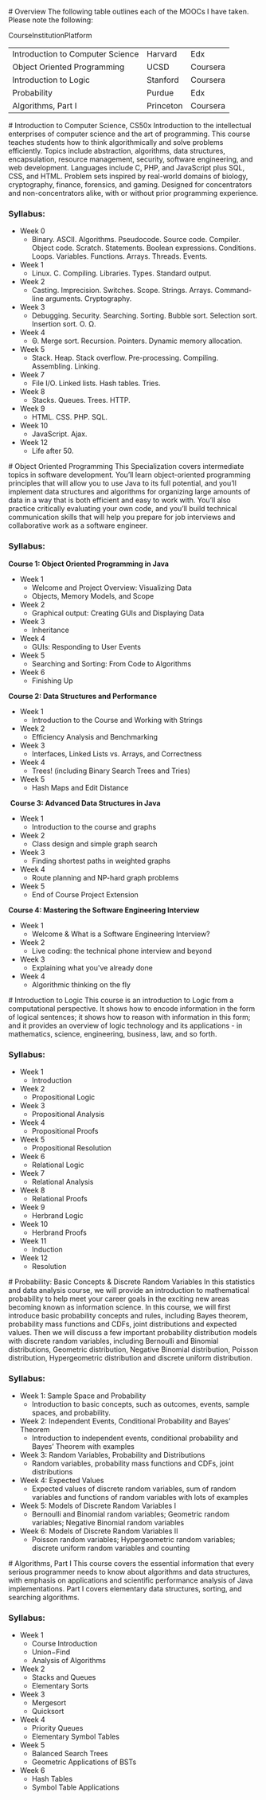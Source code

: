 <p># Overview The following table outlines each of the MOOCs I have taken. Please note the following:&nbsp;</p>
<div class="rg-container">
<div class="rg-content">CourseInstitutionPlatform
<table class="rg-table">
<thead></thead>
<tbody>
<tr class="">
<td class="text " data-title="Course">Introduction to Computer Science</td>
<td class="text " data-title="Institution">Harvard</td>
<td class="text " data-title="Platform">Edx</td>
</tr>
<tr class="">
<td class="text " data-title="Course">Object Oriented Programming</td>
<td class="text " data-title="Institution">UCSD</td>
<td class="text " data-title="Platform">Coursera</td>
</tr>
<tr class="">
<td class="text " data-title="Course">Introduction to Logic</td>
<td class="text " data-title="Institution">Stanford</td>
<td class="text " data-title="Platform">Coursera</td>
</tr>
<tr class="">
<td class="text " data-title="Course">Probability</td>
<td class="text " data-title="Institution">Purdue</td>
<td class="text " data-title="Platform">Edx</td>
</tr>
<tr class="">
<td class="text " data-title="Course">Algorithms, Part I</td>
<td class="text " data-title="Institution">Princeton</td>
<td class="text " data-title="Platform">Coursera</td>
</tr>
</tbody>
</table>
</div>
</div>
<p># Introduction to Computer Science, CS50x Introduction to the intellectual enterprises of computer science and the art of programming. This course teaches students how to think algorithmically and solve problems efficiently. Topics include abstraction, algorithms, data structures, encapsulation, resource management, security, software engineering, and web development. Languages include C, PHP, and JavaScript plus SQL, CSS, and HTML. Problem sets inspired by real-world domains of biology, cryptography, finance, forensics, and gaming. Designed for concentrators and non-concentrators alike, with or without prior programming experience.</p>
<h3 id="and-a-nested-list">Syllabus:</h3>
<ul>
<li>Week 0
<ul>
<li>Binary. ASCII. Algorithms. Pseudocode. Source code. Compiler. Object code. Scratch. Statements. Boolean expressions. Conditions. Loops. Variables. Functions. Arrays. Threads. Events.</li>
</ul>
</li>
<li>Week 1
<ul>
<li>Linux. C. Compiling. Libraries. Types. Standard output.</li>
</ul>
</li>
<li>Week 2
<ul>
<li>Casting. Imprecision. Switches. Scope. Strings. Arrays. Command-line arguments. Cryptography.</li>
</ul>
</li>
<li>Week 3
<ul>
<li>Debugging. Security. Searching. Sorting. Bubble sort. Selection sort. Insertion sort. O. &Omega;.</li>
</ul>
</li>
<li>Week 4
<ul>
<li>&Theta;. Merge sort. Recursion. Pointers. Dynamic memory allocation.</li>
</ul>
</li>
<li>Week 5
<ul>
<li>Stack. Heap. Stack overflow. Pre-processing. Compiling. Assembling. Linking.</li>
</ul>
</li>
<li>Week 7
<ul>
<li>File I/O. Linked lists. Hash tables. Tries.</li>
</ul>
</li>
<li>Week 8
<ul>
<li>Stacks. Queues. Trees. HTTP.</li>
</ul>
</li>
<li>Week 9
<ul>
<li>HTML. CSS. PHP. SQL.</li>
</ul>
</li>
<li>Week 10
<ul>
<li>JavaScript. Ajax.</li>
</ul>
</li>
<li>Week 12
<ul>
<li>Life after 50.</li>
</ul>
</li>
</ul>
<p># Object Oriented Programming This Specialization covers intermediate topics in software development. You&rsquo;ll learn object-oriented programming principles that will allow you to use Java to its full potential, and you&rsquo;ll implement data structures and algorithms for organizing large amounts of data in a way that is both efficient and easy to work with. You&rsquo;ll also practice critically evaluating your own code, and you&rsquo;ll build technical communication skills that will help you prepare for job interviews and collaborative work as a software engineer.</p>
<h3 id="and-a-nested-list">Syllabus:</h3>
<div class="course-title"><strong>Course 1: Object Oriented Programming in Java</strong></div>
<ul>
<li class="course-title">Week 1
<ul>
<li class="course-title">
<div class="module-name">Welcome and Project Overview: Visualizing Data</div>
</li>
<li class="course-title">Objects, Memory Models, and Scope</li>
</ul>
</li>
<li class="course-title">Week 2
<ul>
<li class="course-title">Graphical output: Creating GUIs and Displaying Data</li>
</ul>
</li>
<li class="course-title">Week 3
<ul>
<li class="course-title">Inheritance</li>
</ul>
</li>
<li class="course-title">Week 4
<ul>
<li class="course-title">GUIs: Responding to User Events</li>
</ul>
</li>
<li class="course-title">Week 5
<ul>
<li class="course-title">Searching and Sorting: From Code to Algorithms</li>
</ul>
</li>
<li class="course-title">Week 6
<ul>
<li class="course-title">Finishing Up</li>
</ul>
</li>
</ul>
<div class="course-title"><strong>Course 2:&nbsp;Data Structures and Performance</strong>
<ul>
<li>Week 1
<ul>
<li>Introduction to the Course and Working with Strings</li>
</ul>
</li>
<li>Week 2
<ul>
<li>Efficiency Analysis and Benchmarking</li>
</ul>
</li>
<li>Week 3
<ul>
<li>Interfaces, Linked Lists vs. Arrays, and Correctness</li>
</ul>
</li>
<li>Week 4&nbsp;
<ul>
<li>Trees! (including Binary Search Trees and Tries)</li>
</ul>
</li>
<li>Week 5&nbsp;
<ul>
<li>Hash Maps and Edit Distance</li>
</ul>
</li>
</ul>
<p>&nbsp;<strong>Course 3: Advanced Data Structures in Java</strong></p>
<ul>
<li>Week 1
<ul>
<li>Introduction to the course and graphs</li>
</ul>
</li>
<li>Week 2
<ul>
<li>Class design and simple graph search</li>
</ul>
</li>
<li>Week 3
<ul>
<li>Finding shortest paths in weighted graphs</li>
</ul>
</li>
<li>Week 4
<ul>
<li>Route planning and NP-hard graph problems</li>
</ul>
</li>
<li>Week 5
<ul>
<li>End of Course Project Extension</li>
</ul>
</li>
</ul>
<p><strong>Course 4:&nbsp;Mastering the Software Engineering Interview</strong></p>
<ul>
<li>Week 1
<ul>
<li>Welcome &amp; What is a Software Engineering Interview?</li>
</ul>
</li>
<li>Week 2
<ul>
<li>Live coding: the technical phone interview and beyond</li>
</ul>
</li>
<li>Week 3
<ul>
<li>Explaining what you've already done</li>
</ul>
</li>
<li>Week 4
<ul>
<li>Algorithmic thinking on the fly</li>
</ul>
</li>
</ul>
</div>
<p># Introduction to Logic This course is an introduction to Logic from a computational perspective. It shows how to encode information in the form of logical sentences; it shows how to reason with information in this form; and it provides an overview of logic technology and its applications - in mathematics, science, engineering, business, law, and so forth.</p>
<h3 id="and-a-nested-list">Syllabus:</h3>
<ul>
<li>Week&nbsp;1
<ul>
<li>Introduction</li>
</ul>
</li>
<li>Week&nbsp;2
<ul>
<li>Propositional Logic</li>
</ul>
</li>
<li>Week&nbsp;3
<ul>
<li>Propositional Analysis</li>
</ul>
</li>
<li>Week&nbsp;4
<ul>
<li>Propositional Proofs</li>
</ul>
</li>
<li>Week&nbsp;5
<ul>
<li>Propositional Resolution</li>
</ul>
</li>
<li>Week&nbsp;6
<ul>
<li>Relational Logic</li>
</ul>
</li>
<li>Week&nbsp;7
<ul>
<li>Relational Analysis</li>
</ul>
</li>
<li>Week&nbsp;8
<ul>
<li>Relational Proofs</li>
</ul>
</li>
<li>Week&nbsp;9
<ul>
<li>Herbrand Logic</li>
</ul>
</li>
<li>Week&nbsp;10
<ul>
<li>Herbrand Proofs</li>
</ul>
</li>
<li>Week&nbsp;11
<ul>
<li>Induction</li>
</ul>
</li>
<li>Week&nbsp;12
<ul>
<li>Resolution</li>
</ul>
</li>
</ul>
<p># Probability: Basic Concepts &amp; Discrete Random Variables In this statistics and data analysis course, we will provide an introduction to mathematical probability to help meet your career goals in the exciting new areas becoming known as information science. In this course, we will first introduce basic probability concepts and rules, including Bayes theorem, probability mass functions and CDFs, joint distributions and expected values. Then we will discuss a few important probability distribution models with discrete random variables, including Bernoulli and Binomial distributions, Geometric distribution, Negative Binomial distribution, Poisson distribution, Hypergeometric distribution and discrete uniform distribution.</p>
<h3 id="and-a-nested-list">Syllabus:</h3>
<ul>
<li>Week&nbsp;1:&nbsp;Sample&nbsp;Space and Probability
<ul>
<li>Introduction to basic concepts, such as outcomes, events, sample spaces, and probability.</li>
</ul>
</li>
<li>Week&nbsp;2: Independent Events, Conditional Probability and Bayes&rsquo; Theorem
<ul>
<li>Introduction to independent events, conditional&nbsp;probability&nbsp;and Bayes&rsquo; Theorem with examples</li>
</ul>
</li>
<li>Week&nbsp;3: Random Variables,&nbsp;Probability&nbsp;and Distributions
<ul>
<li>Random variables, probability mass&nbsp;functions&nbsp;and CDFs, joint distributions</li>
</ul>
</li>
<li>Week&nbsp;4: Expected Values
<ul>
<li>Expected values of discrete random variables, sum of random variables and functions of random variables with lots of examples</li>
</ul>
</li>
<li>Week&nbsp;5: Models of Discrete Random Variables I
<ul>
<li>Bernoulli and Binomial random variables; Geometric random variables; Negative Binomial random variables</li>
</ul>
</li>
<li>Week&nbsp;6:&nbsp;Models&nbsp;of Discrete Random Variables II
<ul>
<li>Poisson random variables; Hypergeometric random variables; discrete uniform random variables and counting</li>
</ul>
</li>
</ul>
<p># Algorithms, Part I This course covers the essential information that every serious programmer needs to know about algorithms and data structures, with emphasis on applications and scientific performance analysis of Java implementations. Part I covers elementary data structures, sorting, and searching algorithms.</p>
<h3 id="and-a-nested-list">Syllabus:</h3>
<ul>
<li>Week 1
<ul>
<li>Course Introduction</li>
<li>Union&minus;Find</li>
<li>Analysis of Algorithms</li>
</ul>
</li>
<li>Week 2
<ul>
<li>Stacks and Queues</li>
<li>Elementary Sorts</li>
</ul>
</li>
<li>Week 3
<ul>
<li>Mergesort</li>
<li>Quicksort</li>
</ul>
</li>
<li>Week 4
<ul>
<li>Priority Queues</li>
<li>Elementary Symbol Tables</li>
</ul>
</li>
<li>Week 5
<ul>
<li>Balanced Search Trees</li>
<li>Geometric Applications of BSTs</li>
</ul>
</li>
<li>Week 6
<ul>
<li>Hash Tables</li>
<li>Symbol Table Applications</li>
</ul>
</li>
</ul>
